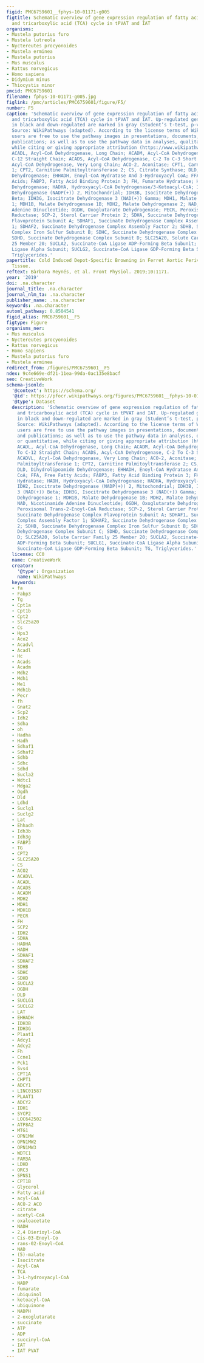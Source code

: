 ```yaml
---
figid: PMC6759601__fphys-10-01171-g005
figtitle: Schematic overview of gene expression regulation of fatty acid oxidation
  and tricarboxylic acid (TCA) cycle in tPVAT and IAT
organisms:
- Mustela putorius furo
- Mustela lutreola
- Nyctereutes procyonoides
- Mustela erminea
- Mustela putorius
- Mus musculus
- Rattus norvegicus
- Homo sapiens
- Didymium minus
- Thiocystis minor
pmcid: PMC6759601
filename: fphys-10-01171-g005.jpg
figlink: /pmc/articles/PMC6759601/figure/F5/
number: F5
caption: 'Schematic overview of gene expression regulation of fatty acid oxidation
  and tricarboxylic acid (TCA) cycle in tPVAT and IAT. Up-regulated genes are marked
  in black and down-regulated are marked in gray (Student’s t-test, p-value < 0.05).
  Source: WikiPathways (adapted). According to the license terms of WikiPathways,
  users are free to use the pathway images in presentations, documents, websites and
  publications; as well as to use the pathway data in analyses, qualitative or quantitative,
  while citing or giving appropriate attribution (https://www.wikipathways.org/index.php/WikiPathways:License_Terms).
  ACADL, Acyl-CoA Dehydrogenase, Long Chain; ACADM, Acyl-CoA Dehydrogenase, C-4 To
  C-12 Straight Chain; ACADS, Acyl-CoA Dehydrogenase, C-2 To C-3 Short Chain; ACADVL,
  Acyl-CoA Dehydrogenase, Very Long Chain; ACO-2, Aconitase; CPT1, Carnitine Palmitoyltransferase
  1; CPT2, Carnitine Palmitoyltransferase 2; CS, Citrate Synthase; DLD, Dihydrolipoamide
  Dehydrogenase; EHHADH, Enoyl-CoA Hydratase And 3-Hydroxyacyl CoA; FFA, Free Fatty
  Acids; FABP3, Fatty Acid Binding Protein 3; FH, Fumarate Hydratase; HADH, Hydroxyacyl-CoA
  Dehydrogenase; HADHA, Hydroxyacyl-CoA Dehydrogenase/3-Ketoacyl-CoA; IDH2, Isocitrate
  Dehydrogenase (NADP(+)) 2, Mitochondrial; IDH3B, Isocitrate Dehydrogenase 3 (NAD(+))
  Beta; IDH3G, Isocitrate Dehydrogenase 3 (NAD(+)) Gamma; MDH1, Malate Dehydrogenase
  1; MDH1B, Malate Dehydrogenase 1B; MDH2, Malate Dehydrogenase 2; NAD, Nicotinamide
  Adenine Dinucleotide; OGDH, Oxoglutarate Dehydrogenase; PECR, Peroxisomal Trans-2-Enoyl-CoA
  Reductase; SCP-2, Sterol Carrier Protein 2; SDHA, Succinate Dehydrogenase Complex
  Flavoprotein Subunit A; SDHAF1, Succinate Dehydrogenase Complex Assembly Factor
  1; SDHAF2, Succinate Dehydrogenase Complex Assembly Factor 2; SDHB, Succinate Dehydrogenase
  Complex Iron Sulfur Subunit B; SDHC, Succinate Dehydrogenase Complex Subunit C;
  SDHD, Succinate Dehydrogenase Complex Subunit D; SLC25A20, Solute Carrier Family
  25 Member 20; SUCLA2, Succinate-CoA Ligase ADP-Forming Beta Subunit; SUCLG1, Succinate-CoA
  Ligase Alpha Subunit; SUCLG2, Succinate-CoA Ligase GDP-Forming Beta Subunit; TG,
  Triglycerides.'
papertitle: Cold Induced Depot-Specific Browning in Ferret Aortic Perivascular Adipose
  Tissue.
reftext: Bàrbara Reynés, et al. Front Physiol. 2019;10:1171.
year: '2019'
doi: .na.character
journal_title: .na.character
journal_nlm_ta: .na.character
publisher_name: .na.character
keywords: .na.character
automl_pathway: 0.8504541
figid_alias: PMC6759601__F5
figtype: Figure
organisms_ner:
- Mus musculus
- Nyctereutes procyonoides
- Rattus norvegicus
- Homo sapiens
- Mustela putorius furo
- Mustela erminea
redirect_from: /figures/PMC6759601__F5
ndex: 9c4e669e-df21-11ea-99da-0ac135e8bacf
seo: CreativeWork
schema-jsonld:
  '@context': https://schema.org/
  '@id': https://pfocr.wikipathways.org/figures/PMC6759601__fphys-10-01171-g005.html
  '@type': Dataset
  description: 'Schematic overview of gene expression regulation of fatty acid oxidation
    and tricarboxylic acid (TCA) cycle in tPVAT and IAT. Up-regulated genes are marked
    in black and down-regulated are marked in gray (Student’s t-test, p-value < 0.05).
    Source: WikiPathways (adapted). According to the license terms of WikiPathways,
    users are free to use the pathway images in presentations, documents, websites
    and publications; as well as to use the pathway data in analyses, qualitative
    or quantitative, while citing or giving appropriate attribution (https://www.wikipathways.org/index.php/WikiPathways:License_Terms).
    ACADL, Acyl-CoA Dehydrogenase, Long Chain; ACADM, Acyl-CoA Dehydrogenase, C-4
    To C-12 Straight Chain; ACADS, Acyl-CoA Dehydrogenase, C-2 To C-3 Short Chain;
    ACADVL, Acyl-CoA Dehydrogenase, Very Long Chain; ACO-2, Aconitase; CPT1, Carnitine
    Palmitoyltransferase 1; CPT2, Carnitine Palmitoyltransferase 2; CS, Citrate Synthase;
    DLD, Dihydrolipoamide Dehydrogenase; EHHADH, Enoyl-CoA Hydratase And 3-Hydroxyacyl
    CoA; FFA, Free Fatty Acids; FABP3, Fatty Acid Binding Protein 3; FH, Fumarate
    Hydratase; HADH, Hydroxyacyl-CoA Dehydrogenase; HADHA, Hydroxyacyl-CoA Dehydrogenase/3-Ketoacyl-CoA;
    IDH2, Isocitrate Dehydrogenase (NADP(+)) 2, Mitochondrial; IDH3B, Isocitrate Dehydrogenase
    3 (NAD(+)) Beta; IDH3G, Isocitrate Dehydrogenase 3 (NAD(+)) Gamma; MDH1, Malate
    Dehydrogenase 1; MDH1B, Malate Dehydrogenase 1B; MDH2, Malate Dehydrogenase 2;
    NAD, Nicotinamide Adenine Dinucleotide; OGDH, Oxoglutarate Dehydrogenase; PECR,
    Peroxisomal Trans-2-Enoyl-CoA Reductase; SCP-2, Sterol Carrier Protein 2; SDHA,
    Succinate Dehydrogenase Complex Flavoprotein Subunit A; SDHAF1, Succinate Dehydrogenase
    Complex Assembly Factor 1; SDHAF2, Succinate Dehydrogenase Complex Assembly Factor
    2; SDHB, Succinate Dehydrogenase Complex Iron Sulfur Subunit B; SDHC, Succinate
    Dehydrogenase Complex Subunit C; SDHD, Succinate Dehydrogenase Complex Subunit
    D; SLC25A20, Solute Carrier Family 25 Member 20; SUCLA2, Succinate-CoA Ligase
    ADP-Forming Beta Subunit; SUCLG1, Succinate-CoA Ligase Alpha Subunit; SUCLG2,
    Succinate-CoA Ligase GDP-Forming Beta Subunit; TG, Triglycerides.'
  license: CC0
  name: CreativeWork
  creator:
    '@type': Organization
    name: WikiPathways
  keywords:
  - fa
  - Fabp3
  - Tg
  - Cpt1a
  - Cpt1b
  - Cpt2
  - Slc25a20
  - Cs
  - Hps3
  - Aco2
  - Acadvl
  - Acadl
  - Hc
  - Acads
  - Acadm
  - Mdh2
  - Mdh1
  - Me1
  - Mdh1b
  - Pecr
  - fh
  - Gnat2
  - Scp2
  - Idh2
  - Sdha
  - oh
  - Hadha
  - Hadh
  - Sdhaf1
  - Sdhaf2
  - Sdhb
  - Sdhc
  - Sdhd
  - Sucla2
  - Wdtc1
  - Mdga2
  - Ogdh
  - Dld
  - Ldhd
  - Suclg1
  - Suclg2
  - Lat
  - Ehhadh
  - Idh3b
  - Idh3g
  - FABP3
  - TG
  - CPT2
  - SLC25A20
  - CS
  - ACO2
  - ACADVL
  - ACADL
  - ACADS
  - ACADM
  - MDH2
  - MDH1
  - MDH1B
  - PECR
  - FH
  - SCP2
  - IDH2
  - SDHA
  - HADHA
  - HADH
  - SDHAF1
  - SDHAF2
  - SDHB
  - SDHC
  - SDHD
  - SUCLA2
  - OGDH
  - DLD
  - SUCLG1
  - SUCLG2
  - LAT
  - EHHADH
  - IDH3B
  - IDH3G
  - Plaat1
  - Adcy1
  - Adcy2
  - Fh
  - Ccne1
  - Pck1
  - Svs4
  - CPT1A
  - CHPT1
  - ADCY1
  - LINC01587
  - PLAAT1
  - ADCY2
  - IDH1
  - SYCP2
  - LOC642502
  - ATP8A2
  - MTG1
  - OPN1MW
  - OPN1MW2
  - OPN1MW3
  - WDTC1
  - FAM3A
  - LDHD
  - ORC3
  - SPNS1
  - CPT1B
  - Glycerol
  - Fatty acid
  - acyl-CoA
  - ACO-2 ACO
  - citrate
  - acetyl-CoA
  - oxaloacetate
  - NADH
  - 2,4 Dierioyl-CoA
  - Cis-03-Enoyl-Co
  - rans-02-Enoyl-CoA
  - NAD
  - (5)-malate
  - Isocitrate
  - Acyl-CoA
  - TCA
  - 3-L-hydroxyacyl-CoA
  - NADP
  - fumarate
  - ubiquinol
  - ketoacyl-CoA
  - ubiquinone
  - NADPH
  - 2-oxoglutarate
  - succinate
  - ATP
  - ADP
  - succinyl-CoA
  - IAT
  - IAT PVAT
---
```

